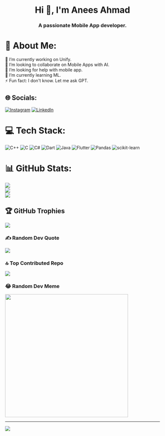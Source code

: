 
<h1 align="center">Hi 👋, I'm Anees Ahmad</h1>
<h3 align="center">A passionate Mobile App developer.</h3>

# 💫 About Me:
🔭 I’m currently working on Unify.<br>👯 I’m looking to collaborate on Mobile Apps with AI.<br>🤝 I’m looking for help with mobile app.<br>🌱 I’m currently learning ML.<br>⚡ Fun fact: I don't know. Let me ask GPT.


## 🌐 Socials:
[![Instagram](https://img.shields.io/badge/Instagram-%23E4405F.svg?logo=Instagram&logoColor=white)](https://instagram.com/anees.ahmad_4a) [![LinkedIn](https://img.shields.io/badge/LinkedIn-%230077B5.svg?logo=linkedin&logoColor=white)](https://linkedin.com/in/anees_ahmad1) 

# 💻 Tech Stack:
![C++](https://img.shields.io/badge/c++-%2300599C.svg?style=flat-square&logo=c%2B%2B&logoColor=white) ![C](https://img.shields.io/badge/c-%2300599C.svg?style=flat-square&logo=c&logoColor=white) ![C#](https://img.shields.io/badge/c%23-%23239120.svg?style=flat-square&logo=csharp&logoColor=white) ![Dart](https://img.shields.io/badge/dart-%230175C2.svg?style=flat-square&logo=dart&logoColor=white) ![Java](https://img.shields.io/badge/java-%23ED8B00.svg?style=flat-square&logo=openjdk&logoColor=white) ![Flutter](https://img.shields.io/badge/Flutter-%2302569B.svg?style=flat-square&logo=Flutter&logoColor=white) ![Pandas](https://img.shields.io/badge/pandas-%23150458.svg?style=flat-square&logo=pandas&logoColor=white) ![scikit-learn](https://img.shields.io/badge/scikit--learn-%23F7931E.svg?style=flat-square&logo=scikit-learn&logoColor=white)
# 📊 GitHub Stats:
![](https://github-readme-stats.vercel.app/api?username=anees004&theme=radical&hide_border=false&include_all_commits=true&count_private=true)<br/>
![](https://github-readme-streak-stats.herokuapp.com/?user=anees004&theme=radical&hide_border=false)<br/>
![](https://github-readme-stats.vercel.app/api/top-langs/?username=anees004&theme=radical&hide_border=false&include_all_commits=true&count_private=true&layout=compact)

## 🏆 GitHub Trophies
![](https://github-profile-trophy.vercel.app/?username=anees004&theme=onedark&no-frame=false&no-bg=false&margin-w=4)

### ✍️ Random Dev Quote
![](https://quotes-github-readme.vercel.app/api?type=horizontal&theme=radical)

### 🔝 Top Contributed Repo
![](https://github-contributor-stats.vercel.app/api?username=anees004&limit=5&theme=onedark&combine_all_yearly_contributions=true)

### 😂 Random Dev Meme
<img src='https://memer-new.vercel.app/' style="height: 400px;"/>

---
[![](https://visitcount.itsvg.in/api?id=anees004&icon=2&color=0)](https://visitcount.itsvg.in)

<!-- Proudly created with GPRM ( https://gprm.itsvg.in ) -->
